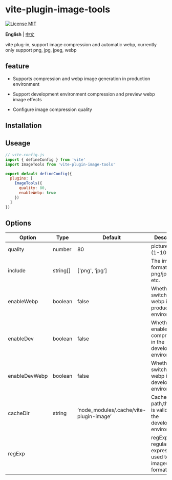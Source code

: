 # vite-plugin-image-tools

[![License MIT](https://img.shields.io/badge/License-MIT-yellow.svg)](https://opensource.org/licenses/MIT)

**English** | [中文](./README.zh-CN.md)

vite plug-in, support image compression and automatic webp, currently only support png, jpg, jpeg, webp

## feature

- Supports compression and webp image generation in production environment

- Support development environment compression and preview webp image effects

- Configure image compression quality

## Installation

## Useage

```js
// vite.config.js
import { defineConfig } from 'vite'
import ImageTools from 'vite-plugin-image-tools'

export default defineConfig({
  plugins: [
    ImageTools({
      quality: 80,
      enableWebp: true
    })
  ]
})
```

## Options

| Option | Type | Default | Description |
| --- | --- | --- | --- |
| quality | number | 80 | picture quality (1-100) |
| include | string[] | ['png', 'jpg'] | The image formats are: png/jpg/webp, etc. |
| enableWebp | boolean | false | Whether to switch to webp in the production environment |
| enableDev | boolean | false | Whether to enable compression in the development environment |
| enableDevWebp | boolean | false | Whether to switch to webp in the development environment |
| cacheDir | string | ‘node_modules/.cache/vite-plugin-image’ | Cache path,this path is valid only in the development environment |
| regExp |  |  | regExp is a regular expression used to filter images in the format |
